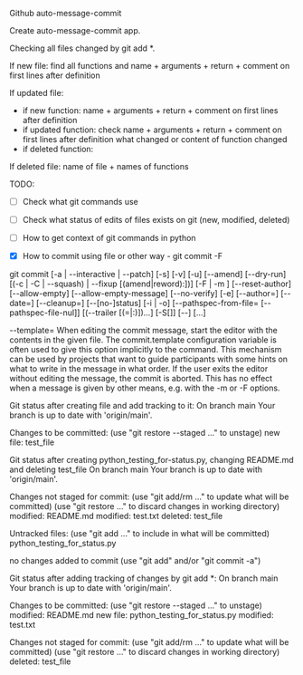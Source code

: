 Github auto-message-commit

Create auto-message-commit app.

Checking all files changed by git add *.

If new file:
	find all functions and name + arguments + return + comment on first lines after definition

If updated file:

-	if new function:
	name + arguments + return + comment on first lines after definition
-    if updated function:
	check name + arguments + return + comment on first lines after definition what changed or content of function changed
-    if deleted function:

If deleted file:
    name of file + names of functions


TODO:
- [ ] Check what git commands use
- [ ] Check what status of edits of files exists on git (new, modified, deleted)
- [ ] How to get context of git commands in python
- [X] How to commit using file or other way - git commit -F <file>


git commit [-a | --interactive | --patch] [-s] [-v] [-u<mode>] [--amend]
	   [--dry-run] [(-c | -C | --squash) <commit> | --fixup [(amend|reword):]<commit>)]
	   [-F <file> | -m <msg>] [--reset-author] [--allow-empty]
	   [--allow-empty-message] [--no-verify] [-e] [--author=<author>]
	   [--date=<date>] [--cleanup=<mode>] [--[no-]status]
	   [-i | -o] [--pathspec-from-file=<file> [--pathspec-file-nul]]
	   [(--trailer <token>[(=|:)<value>])…​] [-S[<keyid>]]
	   [--] [<pathspec>…​]


--template=<file>
When editing the commit message, start the editor with the contents in the given file. The commit.template configuration variable is often used to give this option implicitly to the command. This mechanism can be used by projects that want to guide participants with some hints on what to write in the message in what order. If the user exits the editor without editing the message, the commit is aborted. This has no effect when a message is given by other means, e.g. with the -m or -F options.

Git status after creating file and add tracking to it:
On branch main
Your branch is up to date with 'origin/main'.

Changes to be committed:
  (use "git restore --staged <file>..." to unstage)
	new file:   test_file

Git status after creating python_testing_for-status.py, changing README.md and deleting test_file
On branch main
Your branch is up to date with 'origin/main'.

Changes not staged for commit:
  (use "git add/rm <file>..." to update what will be committed)
  (use "git restore <file>..." to discard changes in working directory)
	modified:   README.md
	modified:   test.txt
	deleted:    test_file

Untracked files:
  (use "git add <file>..." to include in what will be committed)
	python_testing_for_status.py

no changes added to commit (use "git add" and/or "git commit -a")

Git status after adding tracking of changes by git add *:
On branch main
Your branch is up to date with 'origin/main'.

Changes to be committed:
  (use "git restore --staged <file>..." to unstage)
	modified:   README.md
	new file:   python_testing_for_status.py
	modified:   test.txt

Changes not staged for commit:
  (use "git add/rm <file>..." to update what will be committed)
  (use "git restore <file>..." to discard changes in working directory)
	deleted:    test_file
